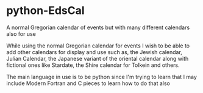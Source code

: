 # python-EdsCal
A normal Gregorian calendar of events but with many different calendars also for use  

While using the normal Gregorian calendar for events I wish to be able to add other calendars for display and use such as, the Jewish calendar, Julian Calendar, the Japanese variant of the oriental calendar along with fictional ones like Stardate, the Shire calendar for Tolkein and others.

The main language in use is to be python since I'm trying to learn that I may include Modern Fortran and C pieces to learn how to do that also
